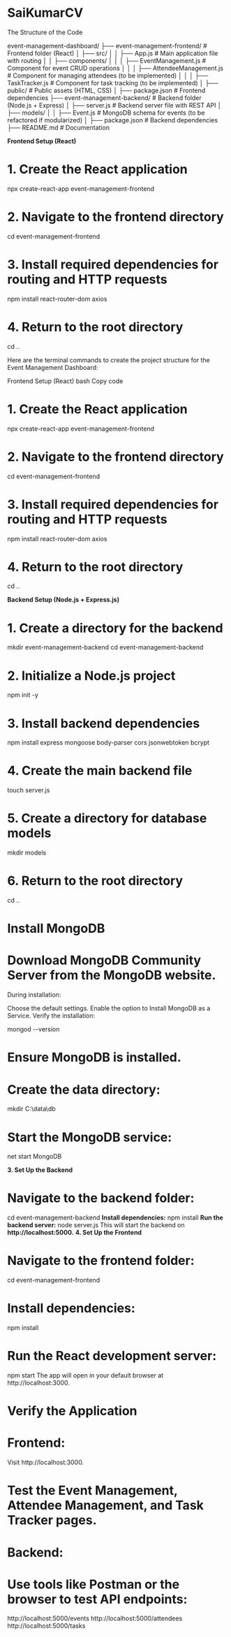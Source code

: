 # SaiKumarCV

The Structure of the Code

event-management-dashboard/
├── event-management-frontend/       # Frontend folder (React)
│   ├── src/
│   │   ├── App.js                   # Main application file with routing
│   │   ├── components/
│   │   │   ├── EventManagement.js   # Component for event CRUD operations
│   │   │   ├── AttendeeManagement.js # Component for managing attendees (to be implemented)
│   │   │   ├── TaskTracker.js       # Component for task tracking (to be implemented)
│   ├── public/                      # Public assets (HTML, CSS)
│   ├── package.json                 # Frontend dependencies
├── event-management-backend/        # Backend folder (Node.js + Express)
│   ├── server.js                    # Backend server file with REST API
│   ├── models/
│   │   ├── Event.js                 # MongoDB schema for events (to be refactored if modularized)
│   ├── package.json                 # Backend dependencies
├── README.md                        # Documentation


**Frontend Setup (React)**
# 1. Create the React application
npx create-react-app event-management-frontend

# 2. Navigate to the frontend directory
cd event-management-frontend

# 3. Install required dependencies for routing and HTTP requests
npm install react-router-dom axios

# 4. Return to the root directory
cd ..


Here are the terminal commands to create the project structure for the Event Management Dashboard:

Frontend Setup (React)
bash
Copy code
# 1. Create the React application
npx create-react-app event-management-frontend

# 2. Navigate to the frontend directory
cd event-management-frontend

# 3. Install required dependencies for routing and HTTP requests
npm install react-router-dom axios

# 4. Return to the root directory
cd ..



**Backend Setup (Node.js + Express.js)**

# 1. Create a directory for the backend
mkdir event-management-backend
cd event-management-backend

# 2. Initialize a Node.js project
npm init -y

# 3. Install backend dependencies
npm install express mongoose body-parser cors jsonwebtoken bcrypt

# 4. Create the main backend file
touch server.js

# 5. Create a directory for database models
mkdir models

# 6. Return to the root directory
cd ..


# Install MongoDB
# Download MongoDB Community Server from the MongoDB website.

During installation:

Choose the default settings.
Enable the option to Install MongoDB as a Service.
Verify the installation:


mongod --version
# Ensure MongoDB is installed.

# Create the data directory:
mkdir C:\data\db
# Start the MongoDB service:
net start MongoDB

**3. Set Up the Backend**
# Navigate to the backend folder:
cd event-management-backend
**Install dependencies:**
npm install
**Run the backend server:**
node server.js
This will start the backend on **http://localhost:5000.**
**4. Set Up the Frontend**
# Navigate to the frontend folder:
cd event-management-frontend
# Install dependencies:

npm install
# Run the React development server:


npm start
The app will open in your default browser at http://localhost:3000.
# Verify the Application
# Frontend:
Visit http://localhost:3000.
# Test the Event Management, Attendee Management, and Task Tracker pages.
# Backend:
# Use tools like Postman or the browser to test API endpoints:
http://localhost:5000/events
http://localhost:5000/attendees
http://localhost:5000/tasks


